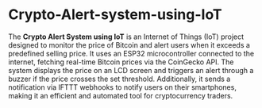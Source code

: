 # Crypto-Alert-system-using-IoT
The **Crypto Alert System using IoT** is an Internet of Things (IoT) project designed to monitor the price of Bitcoin and alert users when it exceeds a predefined selling price. It uses an ESP32 microcontroller connected to the internet, fetching real-time Bitcoin prices via the CoinGecko API. The system displays the price on an LCD screen and triggers an alert through a buzzer if the price crosses the set threshold. Additionally, it sends a notification via IFTTT webhooks to notify users on their smartphones, making it an efficient and automated tool for cryptocurrency traders.
